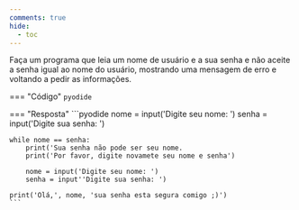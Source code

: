 ```yaml
---
comments: true
hide:
  - toc
---
```


Faça um programa que leia um nome de usuário e a sua senha e não aceite a senha igual ao nome do usuário, mostrando uma mensagem de erro e voltando a pedir as informações.

=== "Código"
	```pyodide
	```

=== "Resposta"
	```pyodide
	nome = input('Digite seu nome: ')
	senha = input('Digite sua senha: ')

	while nome == senha:
		print('Sua senha não pode ser seu nome.
		print('Por favor, digite novamete seu nome e senha')

		nome = input('Digite seu nome: ')
		senha = input''Digite sua senha: ')

	print('Olá,', nome, 'sua senha esta segura comigo ;)')
	```
